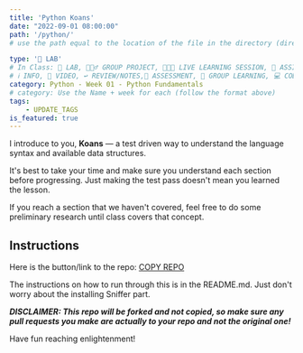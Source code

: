 ```yaml
---
title: 'Python Koans'
date: "2022-09-01 08:00:00"
path: '/python/'
# use the path equal to the location of the file in the directory (directory structure)

type: '🥼 LAB'
# In Class: 🥼 LAB, 👷🏼‍♂️ GROUP PROJECT, 👩🏽‍🏫 LIVE LEARNING SESSION, 📝 ASSIGNMENT
# ℹ️ INFO, 🎥 VIDEO, ↩️ REVIEW/NOTES,🧠 ASSESSMENT, 👥 GROUP LEARNING, 💻 CODE ALONG
category: Python - Week 01 - Python Fundamentals
# category: Use the Name + week for each (follow the format above)
tags:
    - UPDATE_TAGS
is_featured: true
---
```


I introduce to you, **Koans** — a test driven way to understand the language syntax and available data structures.

It's best to take your time and make sure you understand each section before progressing. Just making the test pass doesn't mean you learned the lesson.

If you reach a section that we haven't covered, feel free to do some preliminary research until class covers that concept.

## Instructions

Here is the button/link to the repo:
<a class="rn-button btn-purple" href="https://githubtools.reppedintech.com/u/gregmalcolm/python_koans" target="_blank">COPY REPO</a>

The instructions on how to run through this is in the README.md. Just don't worry about the installing Sniffer part.

***DISCLAIMER: This repo will be forked and not copied, so make sure any pull requests you make are actually to your repo and not the original one!***

Have fun reaching enlightenment!
